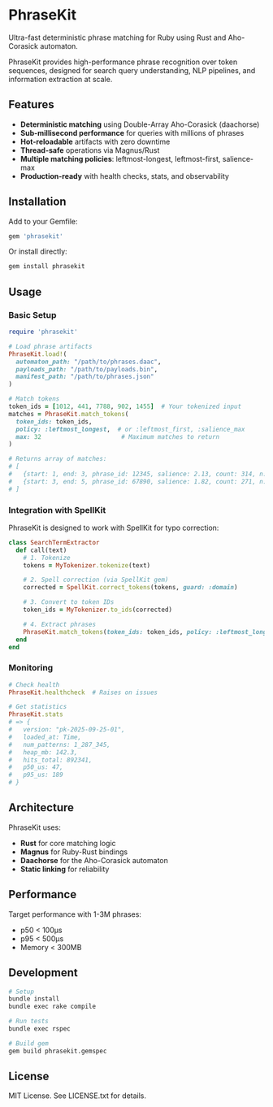 # PhraseKit

Ultra-fast deterministic phrase matching for Ruby using Rust and Aho-Corasick automaton.

PhraseKit provides high-performance phrase recognition over token sequences, designed for search query understanding, NLP pipelines, and information extraction at scale.

## Features

- **Deterministic matching** using Double-Array Aho-Corasick (daachorse)
- **Sub-millisecond performance** for queries with millions of phrases
- **Hot-reloadable** artifacts with zero downtime
- **Thread-safe** operations via Magnus/Rust
- **Multiple matching policies**: leftmost-longest, leftmost-first, salience-max
- **Production-ready** with health checks, stats, and observability

## Installation

Add to your Gemfile:

```ruby
gem 'phrasekit'
```

Or install directly:

```bash
gem install phrasekit
```

## Usage

### Basic Setup

```ruby
require 'phrasekit'

# Load phrase artifacts
PhraseKit.load!(
  automaton_path: "/path/to/phrases.daac",
  payloads_path: "/path/to/payloads.bin",
  manifest_path: "/path/to/phrases.json"
)

# Match tokens
token_ids = [1012, 441, 7788, 902, 1455]  # Your tokenized input
matches = PhraseKit.match_tokens(
  token_ids: token_ids,
  policy: :leftmost_longest,  # or :leftmost_first, :salience_max
  max: 32                      # Maximum matches to return
)

# Returns array of matches:
# [
#   {start: 1, end: 3, phrase_id: 12345, salience: 2.13, count: 314, n: 2},
#   {start: 3, end: 5, phrase_id: 67890, salience: 1.82, count: 271, n: 2}
# ]
```

### Integration with SpellKit

PhraseKit is designed to work with SpellKit for typo correction:

```ruby
class SearchTermExtractor
  def call(text)
    # 1. Tokenize
    tokens = MyTokenizer.tokenize(text)

    # 2. Spell correction (via SpellKit gem)
    corrected = SpellKit.correct_tokens(tokens, guard: :domain)

    # 3. Convert to token IDs
    token_ids = MyTokenizer.to_ids(corrected)

    # 4. Extract phrases
    PhraseKit.match_tokens(token_ids: token_ids, policy: :leftmost_longest)
  end
end
```

### Monitoring

```ruby
# Check health
PhraseKit.healthcheck  # Raises on issues

# Get statistics
PhraseKit.stats
# => {
#   version: "pk-2025-09-25-01",
#   loaded_at: Time,
#   num_patterns: 1_287_345,
#   heap_mb: 142.3,
#   hits_total: 892341,
#   p50_us: 47,
#   p95_us: 189
# }
```

## Architecture

PhraseKit uses:
- **Rust** for core matching logic
- **Magnus** for Ruby-Rust bindings
- **Daachorse** for the Aho-Corasick automaton
- **Static linking** for reliability

## Performance

Target performance with 1-3M phrases:
- p50 < 100µs
- p95 < 500µs
- Memory < 300MB

## Development

```bash
# Setup
bundle install
bundle exec rake compile

# Run tests
bundle exec rspec

# Build gem
gem build phrasekit.gemspec
```

## License

MIT License. See LICENSE.txt for details.
